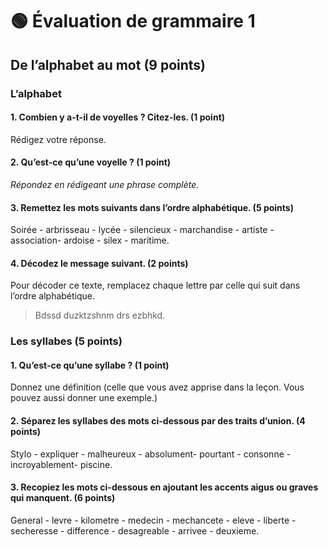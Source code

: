 # 🟢 Évaluation de grammaire 1

## De l’alphabet au mot (9 points)

### L’alphabet

#### 1. Combien y a-t-il de voyelles ? Citez-les. (1 point)
Rédigez votre réponse.

#### 2. Qu’est-ce qu’une voyelle ? (1 point)

*Répondez en rédigeant une phrase complète.*

#### 3. Remettez les mots suivants dans l’ordre alphabétique. (5 points)

Soirée - arbrisseau - lycée - silencieux - marchandise - artiste - association- ardoise - silex - maritime.

#### 4. Décodez le message suivant. (2 points)

Pour décoder ce texte, remplacez chaque lettre par celle qui suit dans l’ordre alphabétique.

> Bdssd duzktzshnm drs ezbhkd.

### Les syllabes (5 points)

#### 1. Qu’est-ce qu’une syllabe ? (1 point)

Donnez une définition (celle que vous avez apprise dans la leçon. Vous pouvez aussi donner une exemple.)

#### 2. Séparez les syllabes des mots ci-dessous par des traits d’union. (4 points)

Stylo - expliquer - malheureux - absolument- pourtant - consonne - incroyablement- piscine.

#### 3. Recopiez les mots ci-dessous en ajoutant les accents aigus ou graves qui manquent. (6 points)

General - levre - kilometre - medecin - mechancete - eleve - liberte - secheresse - difference - desagreable - arrivee - deuxieme.